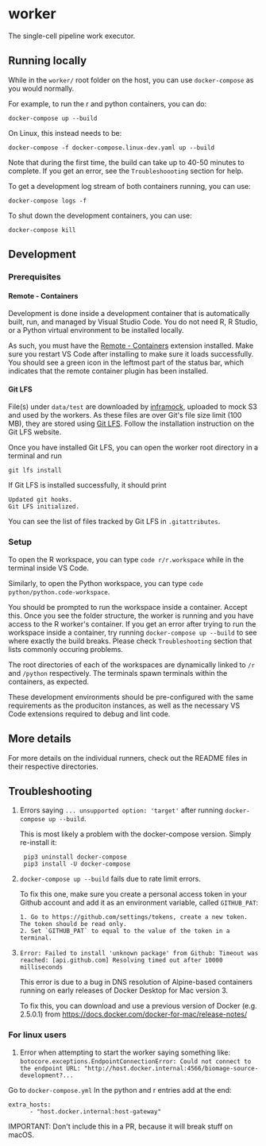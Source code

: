 # worker

The single-cell pipeline work executor.

## Running locally

While in the `worker/` root folder on the host, you can use `docker-compose` as you would normally.

For example, to run the r and python containers, you can do:

    docker-compose up --build

On Linux, this instead needs to be:

    docker-compose -f docker-compose.linux-dev.yaml up --build

Note that during the first time, the build can take up to 40-50 minutes to complete.
If you get an error, see the `Troubleshoooting` section for help.

To get a development log stream of both containers running, you can use:

    docker-compose logs -f

To shut down the development containers, you can use:

    docker-compose kill

## Development

### Prerequisites

#### Remote - Containers
Development is done inside a development container that is automatically built,
run, and managed by Visual Studio Code. You do not need R, R Studio, or a Python
virtual environment to be installed locally.

As such, you must have the
[Remote - Containers](https://marketplace.visualstudio.com/items?itemName=ms-vscode-remote.remote-containers)
extension installed. Make sure you restart VS Code after installing to make sure it
loads successfully. You should see a green icon in the leftmost part of the status bar,
which indicates that the remote container plugin has been installed.

#### Git LFS
File(s) under `data/test` are downloaded by [inframock](https://github.com/biomage-ltd/inframock), uploaded to mock S3 and used by the workers. As these files are over Git's file size limit  (100 MB), they are stored using [Git LFS](https://git-lfs.github.com/). Follow the installation instruction on the Git LFS website.

Once you have installed Git LFS, you can open the worker root directory in a terminal and run 

```
git lfs install
```

If Git LFS is installed successfully, it should print

```
Updated git hooks.
Git LFS initialized.
```

You can see the list of files tracked by Git LFS in `.gitattributes`.

### Setup

To open the R workspace, you can type `code r/r.workspace` while in the terminal inside
VS Code.

Similarly, to open the Python workspace, you can type `code python/python.code-workspace`.

You should be prompted to run the workspace inside a container. Accept this. Once
you see the folder structure, the worker is running and you have access to the
R worker's container. If you get an error after trying to run the workspace inside a
container, try running `docker-compose up --build` to see where exactly the build breaks.
Please check `Troubleshooting` section that lists commonly occuring problems.

The root directories of each of the workspaces are dynamically linked to `/r` and `/python`
respectively. The terminals spawn terminals within the containers, as expected.

These development environments should be pre-configured with the same requirements as the
produciton instances, as well as the necessary VS Code extensions required to debug and
lint code.

## More details

For more details on the individual runners, check out the README files in their respective directories.

## Troubleshooting

1.  Errors saying `... unsupported option: 'target'` after running `docker-compose up --build`.

    This is most likely a problem with the docker-compose version. Simply re-install it:

         pip3 uninstall docker-compose
         pip3 install -U docker-compose

2.  `docker-compose up --build` fails due to rate limit errors.

    To fix this one, make sure you create a personal access token in your Github account and
    add it as an environment variable, called `GITHUB_PAT`:

        1. Go to https://github.com/settings/tokens, create a new token. The token should be read only.
        2. Set `GITHUB_PAT` to equal to the value of the token in a terminal.

3.  `Error: Failed to install 'unknown package' from Github: Timeout was reached: [api.github.com] Resolving timed out after 10000 milliseconds`

    This error is due to a bug in DNS resolution of Alpine-based containers running on early releases of Docker Desktop for Mac version 3.

    To fix this, you can download and use a previous version of Docker (e.g. 2.5.0.1) from https://docs.docker.com/docker-for-mac/release-notes/
    
### For linux users

1. Error when attempting to start the worker saying something like:
`botocore.exceptions.EndpointConnectionError: Could not connect to the endpoint URL: "http://host.docker.internal:4566/biomage-source-development?...`

Go to `docker-compose.yml`
In the python and r entries add at the end:

```
extra_hosts:
      - "host.docker.internal:host-gateway"
```

IMPORTANT: Don't include this in a PR, because it will break stuff on macOS.